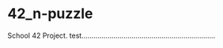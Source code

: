 # 42_n-puzzle
School 42 Project.
test...................................................................
